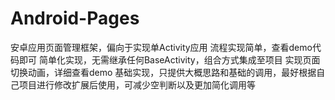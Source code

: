 # Android-Pages
安卓应用页面管理框架，偏向于实现单Activity应用
流程实现简单，查看demo代码即可
简单化实现，无需继承任何BaseActivity，组合方式集成至项目
实现页面切换动画，详细查看demo
基础实现，只提供大概思路和基础的调用，最好根据自己项目进行修改扩展后使用，可减少空判断以及更加简化调用等
